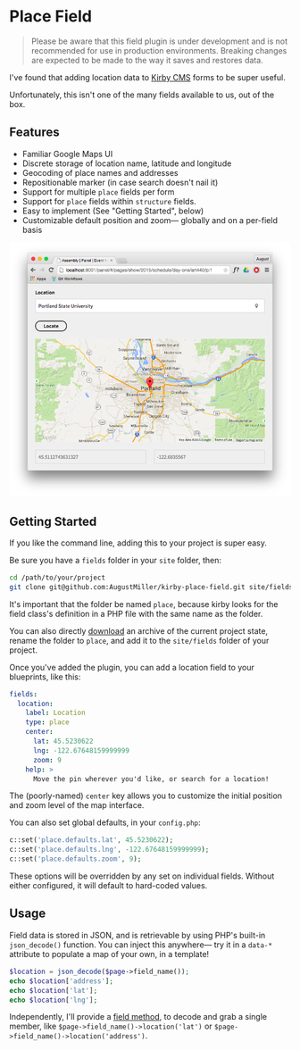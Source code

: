 # Place Field

> Please be aware that this field plugin is under development and is not recommended for use in production environments. Breaking changes are expected to be made to the way it saves and restores data.

I've found that adding location data to [Kirby CMS](http://getkirby.com) forms to be super useful.

Unfortunately, this isn't one of the many fields available to us, out of the box.

## Features
- Familiar Google Maps UI
- Discrete storage of location name, latitude and longitude
- Geocoding of place names and addresses
- Repositionable marker (in case search doesn't nail it)
- Support for multiple `place` fields per form
- Support for `place` fields within `structure` fields.
- Easy to implement (See "Getting Started", below)
- Customizable default position and zoom— globally and on a per-field basis

![Kirby Place Field Screenshot](https://github.com/AugustMiller/kirby-place-field/raw/master/screenshot.png)

## Getting Started
If you like the command line, adding this to your project is super easy.

Be sure you have a `fields` folder in your `site` folder, then:

```sh
cd /path/to/your/project
git clone git@github.com:AugustMiller/kirby-place-field.git site/fields/place
```

It's important that the folder be named `place`, because kirby looks for the field class's definition in a PHP file with the same name as the folder.

You can also directly [download](https://github.com/AugustMiller/kirby-place-field/archive/master.zip) an archive of the current project state, rename the folder to `place`, and add it to the `site/fields` folder of your project.

Once you've added the plugin, you can add a location field to your blueprints, like this:

```yml
fields:
  location:
    label: Location
    type: place
    center:
      lat: 45.5230622
      lng: -122.67648159999999
      zoom: 9
    help: >
      Move the pin wherever you'd like, or search for a location!
```

The (poorly-named) `center` key allows you to customize the initial position and zoom level of the map interface.

You can also set global defaults, in your `config.php`:

```php
c::set('place.defaults.lat', 45.5230622);
c::set('place.defaults.lng', -122.67648159999999);
c::set('place.defaults.zoom', 9);
```

These options will be overridden by any set on individual fields. Without either configured, it will default to hard-coded values.

## Usage

Field data is stored in JSON, and is retrievable by using PHP's built-in `json_decode()` function. You can inject this anywhere— try it in a `data-*` attribute to populate a map of your own, in a template!

```php
$location = json_decode($page->field_name());
echo $location['address'];
echo $location['lat'];
echo $location['lng'];
```

Independently, I'll provide a [field method](http://getkirby.com/docs/cheatsheet#field-methods), to decode and grab a single member, like `$page->field_name()->location('lat')` or `$page->field_name()->location('address')`.

